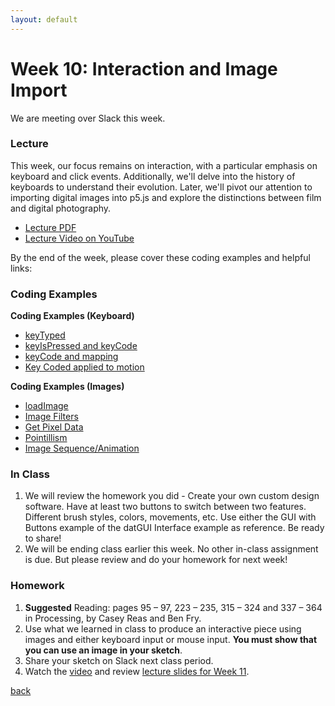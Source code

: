 ```yaml
---
layout: default
---
```


# Week 10: Interaction and Image Import

We are meeting over Slack this week.

### Lecture
This week, our focus remains on interaction, with a particular emphasis on keyboard and click events. Additionally, we'll delve into the history of keyboards to understand their evolution. Later, we'll pivot our attention to importing digital images into p5.js and explore the distinctions between film and digital photography.
- [Lecture PDF](https://teaching-files.s3.us-east-2.amazonaws.com/creativecoding/lectures/creativecoding_week10.pdf)
- [Lecture Video on YouTube](https://youtu.be/gxZFk7M6kNo?si=Kfmrt2CuvoHCJAWa)

By the end of the week, please cover these coding examples and helpful links:

### Coding Examples

**Coding Examples (Keyboard)**  
- [keyTyped](https://web.archive.org/web/20230605122558/https://editor.p5js.org/dannewoo/sketches/jFf2j0eq5)  
- [keyIsPressed and keyCode](https://web.archive.org/web/20230605122558/https://editor.p5js.org/dannewoo/sketches/uWZXqUSoI)  
- [keyCode and mapping](https://web.archive.org/web/20230605122558/https://editor.p5js.org/dannewoo/sketches/7faaXU6k_)  
- [Key Coded applied to motion](https://web.archive.org/web/20230605122558/https://editor.p5js.org/dannewoo/sketches/hf-7u2twd)

**Coding Examples (Images)**  
- [loadImage](https://web.archive.org/web/20230605122558/https://editor.p5js.org/dannewoo/sketches/jdLMkXcu5)  
- [Image Filters](https://web.archive.org/web/20230605122558/https://editor.p5js.org/dannewoo/sketches/1Pxnrbe0A)  
- [Get Pixel Data](https://web.archive.org/web/20230605122558/https://editor.p5js.org/dannewoo/sketches/JzSh1vvSs)  
- [Pointillism](https://web.archive.org/web/20230605122558/https://editor.p5js.org/dannewoo/sketches/De-UnfeXG)  
- [Image Sequence/Animation](https://web.archive.org/web/20230605122558/https://editor.p5js.org/dannewoo/sketches/4z808KLnb)

### In Class
1. We will review the homework you did - Create your own custom design software. Have at least two buttons to switch between two features. Different brush styles, colors, movements, etc. Use either the GUI with Buttons example of the datGUI Interface example as reference. Be ready to share!
2. We will be ending class earlier this week. No other in-class assignment is due. But please review and do your homework for next week!

### Homework 

1. **Suggested** Reading: pages 95 – 97, 223 – 235, 315 – 324 and 337 – 364 in Processing, by Casey Reas and Ben Fry.
2. Use what we learned in class to produce an interactive piece using images and either keyboard input or mouse input. **You must show that you can use an image in your sketch**.
3. Share your sketch on Slack next class period.
4. Watch the [video](https://youtu.be/QUzYU7TF8CY) and review [lecture slides for Week 11](https://teaching-files.s3.us-east-2.amazonaws.com/creativecoding/lectures/creativecoding_week11.pdf).

[back](./)

